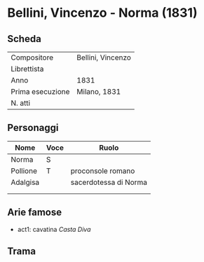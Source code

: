 # Bellini, Vincenzo - Norma (1831)

## Scheda

| | |
| :- | :- |
| Compositore | Bellini, Vincenzo |
| Librettista | |
| Anno | 1831 |
| Prima esecuzione | Milano, 1831 |
| N. atti | |

## Personaggi

| Nome | Voce | Ruolo |
| - | - | - |
| Norma | S | |
| Pollione | T | proconsole romano |
| Adalgisa | | sacerdotessa di Norma |
| | | |
| | | |

## Arie famose

- act1: cavatina _Casta Diva_

## Trama